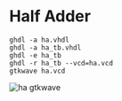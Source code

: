 # Half Adder
```console
ghdl -a ha.vhdl
ghdl -a ha_tb.vhdl
ghdl -e ha_tb
ghdl -r ha_tb --vcd=ha.vcd
gtkwave ha.vcd
```
![ha gtkwave](https://drive.google.com/file/d/1-vFuhCmrOQsaHQrwuSbyPeApStaXz7da/view?usp=drive_link)
